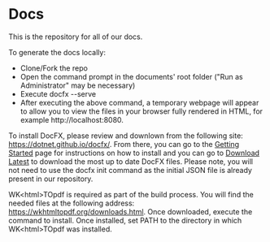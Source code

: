 # Docs

This is the repository for all of our docs.

To generate the docs locally:
* Clone/Fork the repo
* Open the command prompt in the documents' root folder ("Run as Administrator" may be necessary)
* Execute docfx --serve
* After executing the above command, a temporary webpage will appear to allow you to view the files in your browser fully rendered in HTML, for example http://localhost:8080.

To install DocFX, please review and downlown from the following site: https://dotnet.github.io/docfx/. From there, you can go to the [Getting Started](https://dotnet.github.io/docfx/tutorial/docfx_getting_started.html) page for instructions on how to install and you can go to [Download Latest](https://github.com/dotnet/docfx/releases) to download the most up to date DocFX files. Please note, you will not need to use the docfx init command as the initial JSON file is already present in our repository.

WK\<html\>TOpdf is required as part of the build process. You will find the needed files at the following address: https://wkhtmltopdf.org/downloads.html. Once downloaded, execute the command to install. Once installed, set PATH to the directory in which WK\<html\>TOpdf was installed.